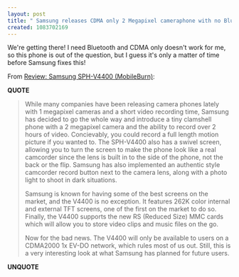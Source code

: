 ```yaml
---
layout: post
title: " Samsung releases CDMA only 2 Megapixel cameraphone with no Bluetooth"
created: 1083702169
---
```

We're getting there! I need Bluetooth and CDMA only doesn't work for me, so this phone is out of the question, but I guess it's only a matter of time before Samsung fixes this!

From <a href="http://www.mobileburn.com/review.jsp?Id=720">Review: Samsung SPH-V4400 (MobileBurn)</a>:
<p><strong>QUOTE</strong></p><blockquote>While many companies have been releasing camera phones lately with 1 megapixel cameras and a short video recording time, Samsung has decided to go the whole way and introduce a tiny clamshell phone with a 2 megapixel camera and the ability to record over 2 hours of video. Concievably, you could record a full length motion picture if you wanted to. The SPH-V4400 also has a swivel screen, allowing you to turn the screen to make the phone look like a real camcorder since the lens is built in to the side of the phone, not the back or the flip. Samsung has also implemented an authentic style camcorder record button next to the camera lens, along with a photo light to shoot in dark situations.

Samsung is known for having some of the best screens on the market, and the V4400 is no exception. It features 262K color internal and external TFT screens, one of the first on the market to do so. Finally, the V4400 supports the new RS (Reduced Size) MMC cards which will allow you to store video clips and music files on the go.


Now for the bad news. The V4400 will only be available to users on a CDMA2000 1x EV-DO network, which rules most of us out. Still, this is a very interesting look at what Samsung has planned for future users.</blockquote><p><strong>UNQUOTE</strong></p>

